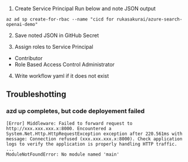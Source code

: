 1. Create Service Principal
Run below and note JSON output
```
az ad sp create-for-rbac --name "cicd for rukasakurai/azure-search-openai-demo"
```

2. Save noted JSON in GitHub Secret

3. Assign roles to Service Principal
- Contributor
- Role Based Access Control Administrator

4. Write workflow yaml if it does not exist

## Troubleshotting
### azd up completes, but code deployement failed
```
[Error] Middleware: Failed to forward request to http://xxx.xxx.xxx.x:8000. Encountered a System.Net.Http.HttpRequestException exception after 220.561ms with message: Connection refused (xxx.xxx.xxx.x:8000). Check application logs to verify the application is properly handling HTTP traffic.
...
ModuleNotFoundError: No module named 'main'
```